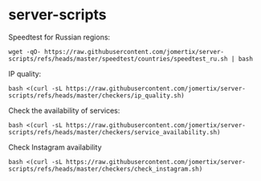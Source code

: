 # server-scripts

Speedtest for Russian regions:
```
wget -qO- https://raw.githubusercontent.com/jomertix/server-scripts/refs/heads/master/speedtest/countries/speedtest_ru.sh | bash
```

IP quality:
```
bash <(curl -sL https://raw.githubusercontent.com/jomertix/server-scripts/refs/heads/master/checkers/ip_quality.sh)
```

Check the availability of services:
```
bash <(curl -sL https://raw.githubusercontent.com/jomertix/server-scripts/refs/heads/master/checkers/service_availability.sh)
```

Check Instagram availability
```
bash <(curl -sL https://raw.githubusercontent.com/jomertix/server-scripts/refs/heads/master/checkers/check_instagram.sh)
```


